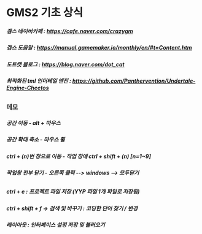 # GMS2 기초 상식
##### 겜스 네이버카페 : https://cafe.naver.com/crazygm
##### 겜스 도움말 : https://manual.gamemaker.io/monthly/en/#t=Content.htm
##### 도트캣 블로그 : https://blog.naver.com/dot_cat
##### 최적화된 tml 언더테일 엔진 : https://github.com/Panthervention/Undertale-Engine-Cheetos
##
### 메모
##### 공간 이동 - alt + 마우스
##### 공간 확대 축소  - 마우스 휠
##### ctrl + (n)번 창으로 이동 -  작업 창에 ctrl + shift + (n) [n=1~9]
##### 작업창 전부 닫기  -  오른쪽 클릭 --> windows --> 모두닫기
##
##### ctrl + e : 프로젝트 파일 저장 (YYP 파일 1개 파일로 저장됨)
##### ctrl + shift + f -> 검색 및 바꾸기 : 코딩한 단어 찾기 / 변경
##### 레이아웃 : 인터페이스 설정 저장 및 불러오기
##### 
##### 
##### 
##### 
##### 
##### 
##### 
##### 
